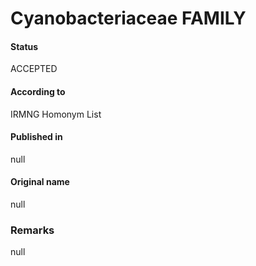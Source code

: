 # Cyanobacteriaceae FAMILY

#### Status
ACCEPTED

#### According to
IRMNG Homonym List

#### Published in
null

#### Original name
null

### Remarks
null